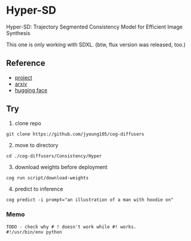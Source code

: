 # Hyper-SD

Hyper-SD: Trajectory Segmented Consistency Model for Efficient Image Synthesis

This one is only working with SDXL. (btw, flux version was released, too.)

## Reference

- [project](https://hyper-sd.github.io/)
- [arxiv](https://arxiv.org/abs/2404.13686)
- [hugging face](https://huggingface.co/ByteDance/Hyper-SD)

## Try

1. clone repo
```
git clone https://github.com/jyoung105/cog-diffusers
```

2. move to directory
```
cd ./cog-diffusers/Consistency/Hyper
```

3. download weights before deployment
```
cog run script/download-weights
```

4. predict to inference
```
cog predict -i prompt="an illustration of a man with hoodie on"
```

### Memo
```
TODO - check why # ! doesn't work while #! works.
#!/usr/bin/env python
```